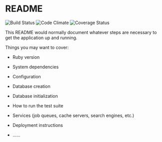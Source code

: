 # README

![Build Status](https://app.codeship.com/projects/297b4010-efad-0134-e01f-4e0ea4fc24eb/status?branch=master)
![Code Climate](https://codeclimate.com/github/EvianneKeeney/Planted.png)
![Coverage Status](https://coveralls.io/repos/EvianneKeeney/Planted/badge.png)



This README would normally document whatever steps are necessary to get the
application up and running.

Things you may want to cover:

* Ruby version

* System dependencies

* Configuration

* Database creation

* Database initialization

* How to run the test suite

* Services (job queues, cache servers, search engines, etc.)

* Deployment instructions

* ......
